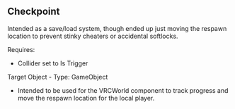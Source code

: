 ## Checkpoint

Intended as a save/load system, though ended up just moving the respawn location to prevent stinky cheaters or accidental softlocks.

Requires:
- Collider set to Is Trigger

Target Object - Type: GameObject
- Intended to be used for the VRCWorld component to track progress and move the respawn location for the local player.
